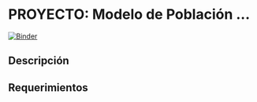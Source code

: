 # PROYECTO: Modelo de Población ...
[![Binder](https://mybinder.org/badge_logo.svg)](https://mybinder.org/v2/gh/RDHB/modelo_poblacional.git/HEAD)

## Descripción
## Requerimientos
